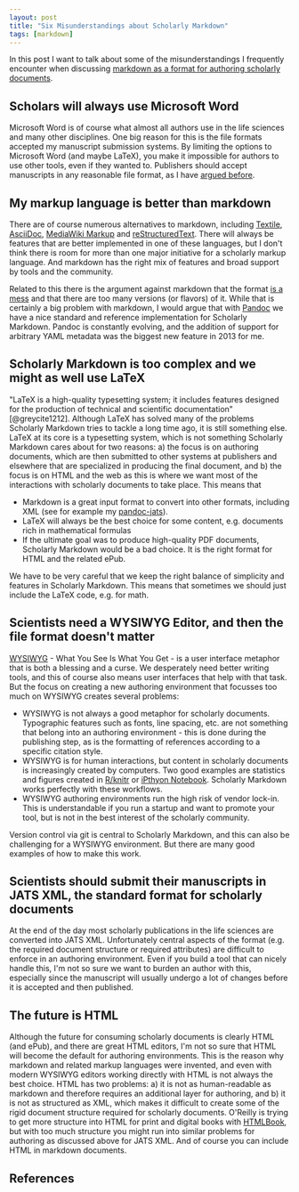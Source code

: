 ```yaml
---
layout: post
title: "Six Misunderstandings about Scholarly Markdown"
tags: [markdown]
---
```

In this post I want to talk about some of the misunderstandings I frequently encounter when discussing [markdown as a format for authoring scholarly documents](/2013/06/17/what-is-scholarly-markdown/).<!--more-->

## Scholars will always use Microsoft Word
Microsoft Word is of course what almost all authors use in the life sciences and many other disciplines. One big reason for this is the file formats accepted my manuscript submission systems. By limiting the options to Microsoft Word (and maybe LaTeX), you make it impossible for authors to use other tools, even if they wanted to. Publishers should accept manuscripts in any reasonable file format, as I have [argued before](http://blog.martinfenner.org/2013/11/17/the-grammar-of-scholarly-communication/).

## My markup language is better than markdown
There are of course numerous alternatives to markdown, including [Textile](http://txstyle.org/), [AsciiDoc](http://www.methods.co.nz/asciidoc/), [MediaWiki Markup](http://www.mediawiki.org/wiki/Help:Formatting) and [reStructuredText](http://docutils.sourceforge.net/docs/ref/rst/introduction.html). There will always be features that are better implemented in one of these languages, but I don't think there is room for more than one major initiative for a scholarly markup language. And markdown has the right mix of features and broad support by tools and the community.

Related to this there is the argument against markdown that the format [is a mess](http://blog.codinghorror.com/the-future-of-markdown/) and that there are too many versions (or flavors) of it. While that is certainly a big problem with markdown, I would argue that with [Pandoc](http://johnmacfarlane.net/pandoc/) we have a nice standard and reference implementation for Scholarly Markdown. Pandoc is constantly evolving, and the addition of support for arbitrary YAML metadata was the biggest new feature in 2013 for me.

## Scholarly Markdown is too complex and we might as well use LaTeX
"LaTeX is a high-quality typesetting system; it includes features designed for the production of technical and scientific documentation" [@greycite1212]. Although LaTeX has solved many of the problems Scholarly Markdown tries to tackle a long time ago, it is still something else. LaTeX at its core is a typesetting system, which is not something Scholarly Markdown cares about for two reasons: a) the focus is on authoring documents, which are then submitted to other systems at publishers and elsewhere that are specialized in producing the final document, and b) the focus is on HTML and the web as this is where we want most of the interactions with scholarly documents to take place. This means that

* Markdown is a great input format to convert into other formats, including XML (see for example my [pandoc-jats](https://github.com/mfenner/pandoc-jats)).
* LaTeX will always be the best choice for some content, e.g. documents rich in mathematical formulas
* If the ultimate goal was to produce high-quality PDF documents, Scholarly Markdown would be a bad choice. It is the right format for HTML and the related ePub.

We have to be very careful that we keep the right balance of simplicity and features in Scholarly Markdown. This means that sometimes we should just include the LaTeX code, e.g. for math.

## Scientists need a WYSIWYG Editor, and then the file format doesn't matter
[WYSIWYG](http://en.wikipedia.org/wiki/WYSIWYG) - What You See Is What You Get - is a user interface metaphor that is both a blessing and a curse. We desperately need better writing tools, and this of course also means user interfaces that help with that task. But the focus on creating a new authoring environment that focusses too much on WYSIWYG creates several problems:

* WYSIWYG is not always a good metaphor for scholarly documents. Typographic features such as fonts, line spacing, etc. are not something that belong into an authoring environment - this is done during the publishing step, as is the formatting of references according to a specific citation style.
* WYSIWYG is for human interactions, but content in scholarly documents is increasingly created by computers. Two good examples are statistics and figures created in [R/knitr](http://yihui.name/knitr/) or [iPthyon Notebook](http://ipython.org/notebook.html). Scholarly Markdown works perfectly with these workflows.
* WYSIWYG authoring environments run the high risk of vendor lock-in. This is understandable if you run a startup and want to promote your tool, but is not in the best interest of the scholarly community.

Version control via git is central to Scholarly Markdown, and this can also be challenging for a WYSIWYG environment. But there are many good examples of how to make this work.

## Scientists should submit their manuscripts in JATS XML, the standard format for scholarly documents
At the end of the day most scholarly publications in the life sciences are converted into JATS XML. Unfortunately central aspects of the format (e.g. the required document structure or required attributes) are difficult to enforce in an authoring environment. Even if you build a tool that can nicely handle this, I'm not so sure we want to burden an author with this, especially since the manuscript will usually undergo a lot of changes before it is accepted and then published.

## The future is HTML
Although the future for consuming scholarly documents is clearly HTML (and ePub), and there are great HTML editors, I'm not so sure that HTML will become the default for authoring environments. This is the reason why markdown and related markup languages were invented, and even with modern WYSIWYG editors working directly with HTML is not always the best choice. HTML has two problems: a) it is not as human-readable as markdown and therefore requires an additional layer for authoring, and b) it is not as structured as XML, which makes it difficult to create some of the rigid document structure required for scholarly documents. O'Reilly is trying to get more structure into HTML for print and digital books with [HTMLBook](https://github.com/oreillymedia/htmlbook), but with too much structure you might run into similar problems for authoring as discussed above for JATS XML. And of course you can include HTML in markdown documents.

## References